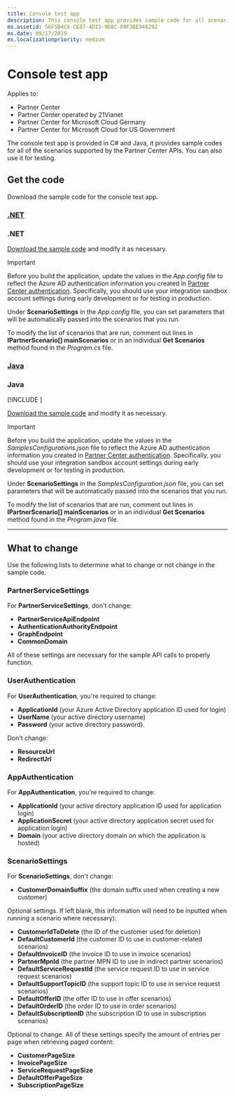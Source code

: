 ```yaml
---
title: Console test app
description: This console test app provides sample code for all scenarios supported by the Partner Center APIs. You can also use it for testing.
ms.assetid: 56F5B4C6-CE87-4D13-9D8C-09F38E946292
ms.date: 09/17/2019
ms.localizationpriority: medium
---
```


# Console test app

Applies to:

- Partner Center
- Partner Center operated by 21Vianet
- Partner Center for Microsoft Cloud Germany
- Partner Center for Microsoft Cloud for US Government

The console test app is provided in C# and Java, it provides sample codes for all of the scenarios supported by the Partner Center APIs. You can also use it for testing.

## Get the code

Download the sample code for the console test app.

### [.NET](#tab/dotnet)

### .NET

[Download the sample code](http://go.microsoft.com/fwlink/p/?LinkId=746682) and modify it as necessary.

> [!IMPORTANT]
> Before you build the application, update the values in the *App.config* file to reflect the Azure AD authentication information you created in [Partner Center authentication](partner-center-authentication.md). Specifically, you should use your integration sandbox account settings during early development or for testing in production.

Under **ScenarioSettings** in the *App.config* file, you can set parameters that will be automatically passed into the scenarios that you run.

To modify the list of scenarios that are run, comment out lines in **IPartnerScenario\[\] mainScenarios** or in an individual **Get Scenarios** method found in the *Program.cs* file.

### [Java](#tab/java)

### Java

[!INCLUDE [<Partner Center Java SDK support details>](<../includes/java-sdk-support.md>)]

[Download the sample code](http://go.microsoft.com/fwlink/p/?LinkId=2026887) and modify it as necessary.

> [!IMPORTANT]
> Before you build the application, update the values in the *SamplesConfigurations.json* file to reflect the Azure AD authentication information you created in [Partner Center authentication](partner-center-authentication.md). Specifically, you should use your integration sandbox account settings during early development or for testing in production.

Under **ScenarioSettings** in the *SamplesConfiguration.json* file, you can set parameters that will be automatically passed into the scenarios that you run.

To modify the list of scenarios that are run, comment out lines in **IPartnerScenario\[\] mainScenarios** or in an individual **Get Scenarios** method found in the *Program.java* file.

-----

## What to change

Use the following lists to determine what to change or not change in the sample code.

### PartnerServiceSettings

For **PartnerServiceSettings**, don't change:

- **PartnerServiceApiEndpoint**
- **AuthenticationAuthorityEndpoint**
- **GraphEndpoint**
- **CommonDomain**

All of these settings are necessary for the sample API calls to properly function.

### UserAuthentication

For **UserAuthentication**, you're required to change:

- **ApplicationId** (your Azure Active Directory application ID used for login)
- **UserName** (your active directory username)
- **Password** (your active directory password).

Don't change:

- **ResourceUrl**
- **RedirectUrl**

### AppAuthentication

For **AppAuthentication**, you're required to change:

- **ApplicationId** (your active directory application ID used for application login)
- **ApplicationSecret** (your active directory application secret used for application login)
- **Domain** (your active directory domain on which the application is hosted)

### ScenarioSettings

For **ScenarioSettings**, don't change:

- **CustomerDomainSuffix** (the domain suffix used when creating a new customer)

Optional settings. If left blank, this information will need to be inputted when running a scenario where necessary):

- **CustomerIdToDelete** (the ID of the customer used for deletion)
- **DefaultCustomerId** (the customer ID to use in customer-related scenarios)
- **DefaultInvoiceID** (the invoice ID to use in invoice scenarios)
- **PartnerMpnId** (the partner MPN ID to use in indirect partner scenarios)
- **DefaultServiceRequestId** (the service request ID to use in service request scenarios)
- **DefaultSupportTopicID** (the support topic ID to use in service request scenarios)
- **DefaultOfferID** (the offer ID to use in offer scenarios)
- **DefaultOrderID** (the order ID to use in order scenarios)
- **DefaultSubscriptionID** (the subscription ID to use in subscription scenarios)

Optional to change. All of these settings specify the amount of entries per page when retrieving paged content:

- **CustomerPageSize**
- **InvoicePageSize**
- **ServiceRequestPageSize**
- **DefaultOfferPageSize**
- **SubscriptionPageSize**